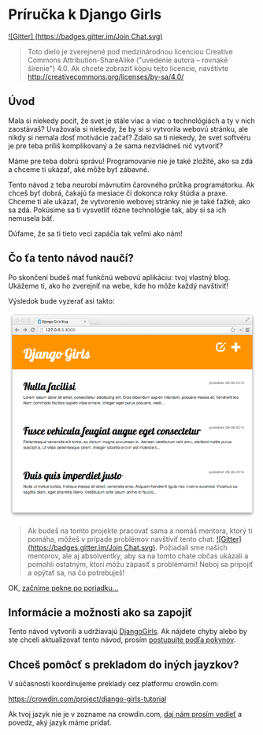 # Príručka k Django Girls

[!\[Gitter\] (https://badges.gitter.im/Join Chat.svg)][1]

 [1]: https://gitter.im/DjangoGirls/tutorial?utm_source=badge&utm_medium=badge&utm_campaign=pr-badge&utm_content=badge

> Toto dielo je zverejnené pod medzinárodnou licenciou Creative Commons Attribution-ShareAlike ("uvedenie autora – rovnaké šírenie") 4.0. Ak chcete zobraziť kópiu tejto licencie, navštívte http://creativecommons.org/licenses/by-sa/4.0/

## Úvod

Mala si niekedy pocit, že svet je stále viac a viac o technológiách a ty v nich zaostávaš? Uvažovala si niekedy, že by si si vytvorila webovú stránku, ale nikdy si nemala dosť motivácie začať? Zdalo sa ti niekedy, že svet softvéru je pre teba príliš komplikovaný a že sama nezvládneš nič vytvoriť?

Máme pre teba dobrú správu! Programovanie nie je také zložité, ako sa zdá a chceme ti ukázať, aké môže byť zábavné.

Tento návod z teba neurobí mávnutím čarovného prútika programátorku. Ak chceš byť dobrá, čakajú ťa mesiace či dokonca roky štúdia a praxe. Chceme ti ale ukázať, že vytvorenie webovej stránky nie je také ťažké, ako sa zdá. Pokúsime sa ti vysvetliť rôzne technológie tak, aby si sa ich nemusela báť.

Dúfame, že sa ti tieto veci zapáčia tak veľmi ako nám!

## Čo ťa tento návod naučí?

Po skončení budeš mať funkčnú webovú aplikáciu: tvoj vlastný blog. Ukážeme ti, ako ho zverejniť na webe, kde ho môže každý navštíviť!

Výsledok bude vyzerať asi takto:

![Obrázok 0.1][2]

 [2]: images/application.png

> Ak budeš na tomto projekte pracovať sama a nemáš mentora, ktorý ti pomáha, môžeš v prípade problémov navštíviť tento chat: [!\[Gitter\](https://badges.gitter.im/Join Chat.svg)][1]. Požiadali sme našich mentorov, ale aj absolventky, aby sa na tomto chate občas ukázali a pomohli ostatným, ktorí môžu zápasiť s problémami! Neboj sa pripojiť a opýtať sa, na čo potrebuješ!

OK, [začnime pekne po poriadku...][3]

 [3]: ./how_the_internet_works/README.md

## Informácie a možnosti ako sa zapojiť

Tento návod vytvorili a udržiavajú [DjangoGirls][4]. Ak nájdete chyby alebo by ste chceli aktualizovať tento návod, prosím [postupujte podľa pokynov][5].

 [4]: http://djangogirls.org/
 [5]: https://github.com/DjangoGirls/tutorial/blob/master/README.md

## Chceš pomôcť s prekladom do iných jayzkov?

V súčasnosti koordinujeme preklady cez platformu crowdin.com:

https://crowdin.com/project/django-girls-tutorial

Ak tvoj jazyk nie je v zozname na crowdin.com, [daj nám prosím vedieť][6] a povedz, aký jazyk máme pridať.

 [6]: https://github.com/DjangoGirls/tutorial/issues/new